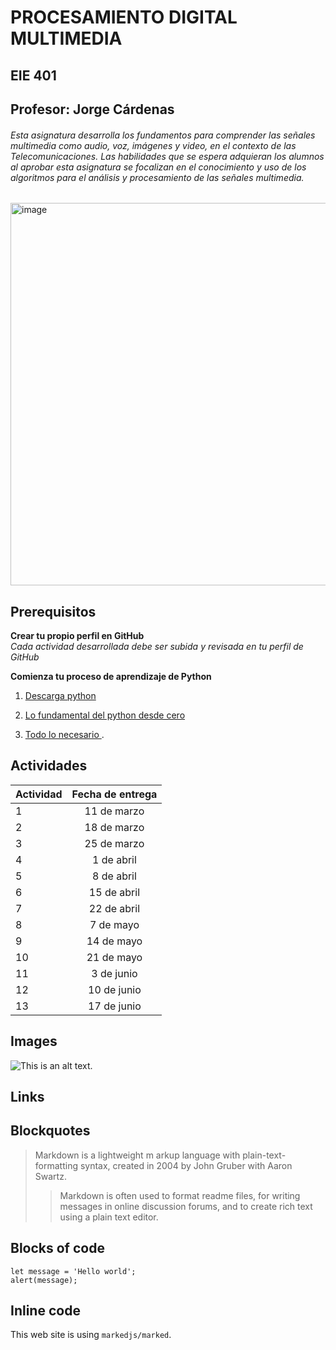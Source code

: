 # PROCESAMIENTO DIGITAL MULTIMEDIA 
## EIE 401

## Profesor: Jorge Cárdenas
###### Esta asignatura desarrolla los fundamentos para comprender las señales multimedia como audio, voz, imágenes y video, en el contexto de las Telecomunicaciones. Las habilidades que se espera adquieran los alumnos al aprobar esta asignatura se focalizan en el conocimiento y uso de los algoritmos para el análisis y procesamiento de las señales multimedia.


<img width="612" alt="image" src="https://github.com/Jorgecardenas1/EIE_401_MULTIMEDIA/assets/17277325/252788fa-8578-4d90-bf67-390f576963ce">

## Prerequisitos

**Crear tu propio perfil en GitHub**  
_Cada actividad desarrollada debe ser subida y revisada en tu perfil de GitHub_

**Comienza tu proceso de aprendizaje de Python**  
1. [Descarga python](https://www.python.org/)

2. [Lo fundamental del python desde cero](https://www.coursera.org/learn/aprendiendo-programar-python#modules)

3. [Todo lo necesario ](https://www.youtube.com/watch?v=eWRfhZUzrAc).


## Actividades

| Actividad  | Fecha de entrega |
| ------------- |:-------------:|
| 1      | 11 de marzo     |
| 2      | 18 de marzo     |
| 3      | 25 de marzo     |
| 4      | 1 de abril    |
| 5      | 8 de abril     |
| 6      | 15 de abril     |
| 7      | 22 de abril     |
| 8      | 7 de mayo    |
| 9      | 14 de mayo     |
| 10      | 21 de mayo    |
| 11     | 3 de junio    |
| 12      | 10 de junio     |
| 13      | 17 de junio     |

## Images

![This is an alt text.](/image/sample.webp "This is a sample image.")

## Links



## Blockquotes

> Markdown is a lightweight m
> arkup language with plain-text-formatting syntax, created in 2004 by John Gruber with Aaron Swartz.
>
>> Markdown is often used to format readme files, for writing messages in online discussion forums, and to create rich text using a plain text editor.



## Blocks of code

```
let message = 'Hello world';
alert(message);
```

## Inline code

This web site is using `markedjs/marked`.
